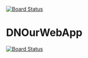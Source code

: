 [![Board Status](https://ourwebcompany.visualstudio.com/e4a1be3b-ba9c-4280-b936-35df5cd4cff6/f3ed9c57-9189-4844-9d90-a8fedf568daf/_apis/work/boardbadge/f568ab36-e982-4b12-92a9-c5af0f26670e)](https://ourwebcompany.visualstudio.com/e4a1be3b-ba9c-4280-b936-35df5cd4cff6/_boards/board/t/f3ed9c57-9189-4844-9d90-a8fedf568daf/Microsoft.RequirementCategory)
# DNOurWebApp
[![Board Status](https://ourwebcompany.visualstudio.com/e4a1be3b-ba9c-4280-b936-35df5cd4cff6/f3ed9c57-9189-4844-9d90-a8fedf568daf/_apis/work/boardbadge/f568ab36-e982-4b12-92a9-c5af0f26670e?columnOptions=1)](https://ourwebcompany.visualstudio.com/e4a1be3b-ba9c-4280-b936-35df5cd4cff6/_boards/board/t/f3ed9c57-9189-4844-9d90-a8fedf568daf/Microsoft.RequirementCategory/)
